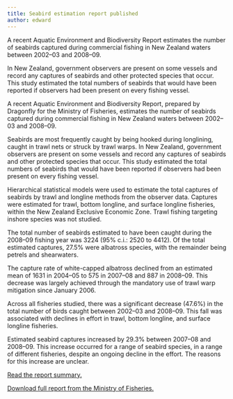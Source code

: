```yaml
---
title: Seabird estimation report published
author: edward
---
```


A recent Aquatic Environment and Biodiversity Report estimates the
number of seabirds captured during commercial fishing in New Zealand
waters between 2002–03 and 2008–09. 

In New Zealand, government
observers are present on some vessels and record any captures of
seabirds and other protected species that occur. This study estimated
the total numbers of seabirds that would have been reported if
observers had been present on every fishing vessel.

<!--more-->

A recent Aquatic Environment and Biodiversity Report, prepared by
Dragonfly for the Ministry of Fisheries, estimates the number
of seabirds captured during commercial fishing in New Zealand waters
between 2002–03 and 2008–09.

Seabirds are most frequently caught by being hooked during longlining,
caught in trawl nets or struck by trawl warps. In New Zealand,
government observers are present on some vessels and record any
captures of seabirds and other protected species that occur. This
study estimated the total numbers of seabirds that would have been
reported if observers had been present on every fishing vessel.

Hierarchical statistical models were used to estimate the total
captures of seabirds by trawl and longline methods from the observer
data. Captures were estimated for trawl, bottom longline, and surface
longline fisheries, within the New Zealand Exclusive Economic Zone.
Trawl fishing targeting inshore species was not studied.

The total number of seabirds estimated to have been caught during the
2008–09 fishing year was 3224 (95% c.i.: 2520 to 4412). Of the total
estimated captures, 27.5% were albatross species, with the remainder
being petrels and shearwaters.

The capture rate of white-capped albatross declined from an estimated
mean of 1631 in 2004–05 to 575 in 2007–08 and 887 in 2008–09. This
decrease was largely achieved through the mandatory use of trawl warp
mitigation since January 2006.

Across all fisheries studied, there was a significant decrease (47.6%)
in the total number of birds caught between 2002–03 and 2008–09. This
fall was associated with declines in effort in trawl, bottom longline,
and surface longline fisheries.

Estimated seabird captures increased by 29.3% between 2007–08 and
2008–09. This increase occurred for a range of seabird species, in a
range of different fisheries, despite an ongoing decline in the
effort. The reasons for this increase are unclear.

[Read the report summary.](references/abraham_seabirds_02-09.html)

[Download full report from the Ministry of
Fisheries.](http://fs.fish.govt.nz/Page.aspx?pk=113&dk=22872)

